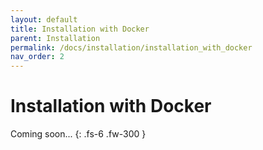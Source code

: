 ```yaml
---
layout: default
title: Installation with Docker
parent: Installation
permalink: /docs/installation/installation_with_docker
nav_order: 2
---
```


# Installation with Docker

Coming soon...
{: .fs-6 .fw-300 }